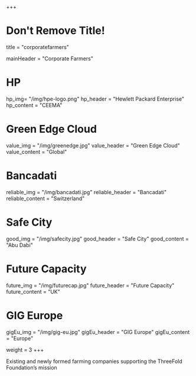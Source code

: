 +++
# Don't Remove Title!
title = "corporatefarmers"

mainHeader = "Corporate Farmers"

# HP
hp_img= "/img/hpe-logo.png"
hp_header = "Hewlett Packard Enterprise"
hp_content = "CEEMA"

# Green Edge Cloud
value_img = "/img/greenedge.jpg"
value_header = "Green Edge Cloud"
value_content = "Global"

# Bancadati
reliable_img = "/img/bancadati.jpg"
reliable_header = "Bancadati"
reliable_content = "Switzerland"

# Safe City
good_img = "/img/safecity.jpg"
good_header = "Safe City"
good_content = "Abu Dabi"

# Future Capacity
future_img = "/img/futurecap.jpg"
future_header = "Future Capacity"
future_content = "UK"

# GIG Europe
gigEu_img = "/img/gig-eu.jpg"
gigEu_header = "GIG Europe"
gigEu_content = "Europe"

weight = 3
+++

Existing and newly formed farming companies supporting the ThreeFold Foundation’s mission
